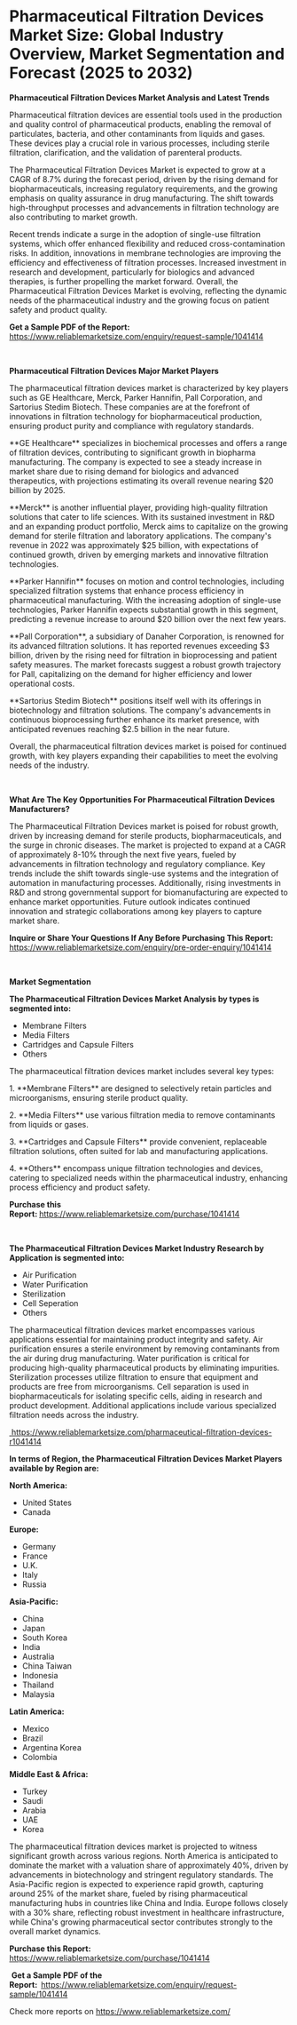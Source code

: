 <p><h1>Pharmaceutical Filtration Devices Market Size: Global Industry Overview, Market Segmentation and Forecast (2025 to 2032)</h1></p><p><strong>Pharmaceutical Filtration Devices Market Analysis and Latest Trends</strong></p>
<p><p>Pharmaceutical filtration devices are essential tools used in the production and quality control of pharmaceutical products, enabling the removal of particulates, bacteria, and other contaminants from liquids and gases. These devices play a crucial role in various processes, including sterile filtration, clarification, and the validation of parenteral products. </p><p>The Pharmaceutical Filtration Devices Market is expected to grow at a CAGR of 8.7% during the forecast period, driven by the rising demand for biopharmaceuticals, increasing regulatory requirements, and the growing emphasis on quality assurance in drug manufacturing. The shift towards high-throughput processes and advancements in filtration technology are also contributing to market growth. </p><p>Recent trends indicate a surge in the adoption of single-use filtration systems, which offer enhanced flexibility and reduced cross-contamination risks. In addition, innovations in membrane technologies are improving the efficiency and effectiveness of filtration processes. Increased investment in research and development, particularly for biologics and advanced therapies, is further propelling the market forward. Overall, the Pharmaceutical Filtration Devices Market is evolving, reflecting the dynamic needs of the pharmaceutical industry and the growing focus on patient safety and product quality.</p></p>
<p><strong>Get a Sample PDF of the Report:&nbsp;</strong> <a href="https://www.reliablemarketsize.com/enquiry/request-sample/1041414?utm_campaign=1991&utm_medium=2&utm_source=Github&utm_content=ia&utm_term=20022025&utm_id=pharmaceutical-filtration-devices">https://www.reliablemarketsize.com/enquiry/request-sample/1041414</a></p>
<p>&nbsp;</p>
<p><strong>Pharmaceutical Filtration Devices Major Market Players</strong></p>
<p><p>The pharmaceutical filtration devices market is characterized by key players such as GE Healthcare, Merck, Parker Hannifin, Pall Corporation, and Sartorius Stedim Biotech. These companies are at the forefront of innovations in filtration technology for biopharmaceutical production, ensuring product purity and compliance with regulatory standards. </p><p>**GE Healthcare** specializes in biochemical processes and offers a range of filtration devices, contributing to significant growth in biopharma manufacturing. The company is expected to see a steady increase in market share due to rising demand for biologics and advanced therapeutics, with projections estimating its overall revenue nearing $20 billion by 2025.</p><p>**Merck** is another influential player, providing high-quality filtration solutions that cater to life sciences. With its sustained investment in R&D and an expanding product portfolio, Merck aims to capitalize on the growing demand for sterile filtration and laboratory applications. The company's revenue in 2022 was approximately $25 billion, with expectations of continued growth, driven by emerging markets and innovative filtration technologies.</p><p>**Parker Hannifin** focuses on motion and control technologies, including specialized filtration systems that enhance process efficiency in pharmaceutical manufacturing. With the increasing adoption of single-use technologies, Parker Hannifin expects substantial growth in this segment, predicting a revenue increase to around $20 billion over the next few years.</p><p>**Pall Corporation**, a subsidiary of Danaher Corporation, is renowned for its advanced filtration solutions. It has reported revenues exceeding $3 billion, driven by the rising need for filtration in bioprocessing and patient safety measures. The market forecasts suggest a robust growth trajectory for Pall, capitalizing on the demand for higher efficiency and lower operational costs.</p><p>**Sartorius Stedim Biotech** positions itself well with its offerings in biotechnology and filtration solutions. The company's advancements in continuous bioprocessing further enhance its market presence, with anticipated revenues reaching $2.5 billion in the near future. </p><p>Overall, the pharmaceutical filtration devices market is poised for continued growth, with key players expanding their capabilities to meet the evolving needs of the industry.</p></p>
<p>&nbsp;</p>
<p><strong>What Are The Key Opportunities For Pharmaceutical Filtration Devices Manufacturers?</strong></p>
<p><p>The Pharmaceutical Filtration Devices market is poised for robust growth, driven by increasing demand for sterile products, biopharmaceuticals, and the surge in chronic diseases. The market is projected to expand at a CAGR of approximately 8-10% through the next five years, fueled by advancements in filtration technology and regulatory compliance. Key trends include the shift towards single-use systems and the integration of automation in manufacturing processes. Additionally, rising investments in R&D and strong governmental support for biomanufacturing are expected to enhance market opportunities. Future outlook indicates continued innovation and strategic collaborations among key players to capture market share.</p></p>
<p><strong>Inquire or Share Your Questions If Any Before Purchasing This Report:</strong> <a href="https://www.reliablemarketsize.com/enquiry/pre-order-enquiry/1041414?utm_campaign=1991&utm_medium=2&utm_source=Github&utm_content=ia&utm_term=20022025&utm_id=pharmaceutical-filtration-devices">https://www.reliablemarketsize.com/enquiry/pre-order-enquiry/1041414</a></p>
<p>&nbsp;</p>
<p><strong>Market Segmentation</strong></p>
<p><strong>The Pharmaceutical Filtration Devices Market Analysis by types is segmented into:</strong></p>
<p><ul><li>Membrane Filters</li><li>Media Filters</li><li>Cartridges and Capsule Filters</li><li>Others</li></ul></p>
<p><p>The pharmaceutical filtration devices market includes several key types: </p><p>1. **Membrane Filters** are designed to selectively retain particles and microorganisms, ensuring sterile product quality. </p><p>2. **Media Filters** use various filtration media to remove contaminants from liquids or gases. </p><p>3. **Cartridges and Capsule Filters** provide convenient, replaceable filtration solutions, often suited for lab and manufacturing applications. </p><p>4. **Others** encompass unique filtration technologies and devices, catering to specialized needs within the pharmaceutical industry, enhancing process efficiency and product safety.</p></p>
<p><strong>Purchase this Report:&nbsp;</strong><a href="https://www.reliablemarketsize.com/purchase/1041414?utm_campaign=1991&utm_medium=2&utm_source=Github&utm_content=ia&utm_term=20022025&utm_id=pharmaceutical-filtration-devices">https://www.reliablemarketsize.com/purchase/1041414</a></p>
<p>&nbsp;</p>
<p><strong>The Pharmaceutical Filtration Devices Market Industry Research by Application is segmented into:</strong></p>
<p><ul><li>Air Purification</li><li>Water Purification</li><li>Sterilization</li><li>Cell Seperation</li><li>Others</li></ul></p>
<p><p>The pharmaceutical filtration devices market encompasses various applications essential for maintaining product integrity and safety. Air purification ensures a sterile environment by removing contaminants from the air during drug manufacturing. Water purification is critical for producing high-quality pharmaceutical products by eliminating impurities. Sterilization processes utilize filtration to ensure that equipment and products are free from microorganisms. Cell separation is used in biopharmaceuticals for isolating specific cells, aiding in research and product development. Additional applications include various specialized filtration needs across the industry.</p></p>
<p><a href="https://www.reliablemarketsize.com/pharmaceutical-filtration-devices-r1041414?utm_campaign=1991&utm_medium=2&utm_source=Github&utm_content=ia&utm_term=20022025&utm_id=pharmaceutical-filtration-devices">&nbsp;https://www.reliablemarketsize.com/pharmaceutical-filtration-devices-r1041414</a></p>
<p><strong>In terms of Region, the Pharmaceutical Filtration Devices Market Players available by Region are:</strong></p>
<p>
    <p> <strong> North America: </strong>
        <ul>
            <li>United States</li>
            <li>Canada</li>
        </ul>
        </p> 
    <p> <strong> Europe: </strong>
        <ul>
            <li>Germany</li>
            <li>France</li>
            <li>U.K.</li>
            <li>Italy</li>
            <li>Russia</li>
        </ul>
        </p> 
    <p> <strong> Asia-Pacific: </strong>
        <ul>
            <li>China</li>
            <li>Japan</li>
            <li>South Korea</li>
            <li>India</li>
            <li>Australia</li>
            <li>China Taiwan</li>
            <li>Indonesia</li>
            <li>Thailand</li>
            <li>Malaysia</li>
        </ul>
        </p> 
    <p> <strong> Latin America: </strong>
        <ul>
            <li>Mexico</li>
            <li>Brazil</li>
            <li>Argentina Korea</li>
            <li>Colombia</li>
        </ul>
        </p> 
    <p> <strong> Middle East & Africa: </strong>
        <ul>
            <li>Turkey</li>
            <li>Saudi</li>
            <li>Arabia</li>
            <li>UAE</li>
            <li>Korea</li>
        </ul>
    </p>
    </p>
<p><p>The pharmaceutical filtration devices market is projected to witness significant growth across various regions. North America is anticipated to dominate the market with a valuation share of approximately 40%, driven by advancements in biotechnology and stringent regulatory standards. The Asia-Pacific region is expected to experience rapid growth, capturing around 25% of the market share, fueled by rising pharmaceutical manufacturing hubs in countries like China and India. Europe follows closely with a 30% share, reflecting robust investment in healthcare infrastructure, while China's growing pharmaceutical sector contributes strongly to the overall market dynamics.</p></p>
<p><strong>Purchase this Report: </strong><a href="https://www.reliablemarketsize.com/purchase/1041414?utm_campaign=1991&utm_medium=2&utm_source=Github&utm_content=ia&utm_term=20022025&utm_id=pharmaceutical-filtration-devices">https://www.reliablemarketsize.com/purchase/1041414</a></p>
<p>&nbsp;<strong>Get a Sample PDF of the Report:&nbsp;&nbsp;</strong><a href="https://www.reliablemarketsize.com/enquiry/request-sample/1041414?utm_campaign=1991&utm_medium=2&utm_source=Github&utm_content=ia&utm_term=20022025&utm_id=pharmaceutical-filtration-devices">https://www.reliablemarketsize.com/enquiry/request-sample/1041414</a></p>
<p><strong></strong></p>
<p>Check more reports on <a href="https://www.reliablemarketsize.com/?utm_campaign=1991&utm_medium=2&utm_source=Github&utm_content=ia&utm_term=20022025&utm_id=pharmaceutical-filtration-devices">https://www.reliablemarketsize.com/</a></p>